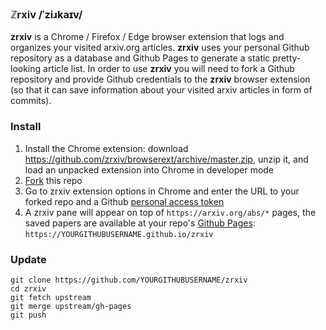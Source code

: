 ### ℤrxiv /ˈziɹkaɪv/
**zrxiv** is a Chrome / Firefox / Edge browser extension that logs and organizes your visited arxiv.org articles. **zrxiv** uses your personal Github repository as a database and Github Pages to generate a static pretty-looking article list. In order to use **zrxiv** you will need to fork a Github repository and provide Github credentials to the **zrxiv** browser extension (so that it can save information about your visited arxiv articles in form of commits).

### Install
1. Install the Chrome extension: download https://github.com/zrxiv/browserext/archive/master.zip, unzip it, and load an unpacked extension into Chrome in developer mode
2. [Fork](https://github.com/zrxiv/zrxiv/fork) this repo
3. Go to zrxiv extension options in Chrome and enter the URL to your forked repo and a Github [personal access token](https://github.com/settings/tokens)
4. A zrxiv pane will appear on top of `https://arxiv.org/abs/*` pages, the saved papers are available at your repo's [Github Pages](../../settings/pages/status): `https://YOURGITHUBUSERNAME.github.io/zrxiv`

### Update
```shell
git clone https://github.com/YOURGITHUBUSERNAME/zrxiv
cd zrxiv
git fetch upstream
git merge upstream/gh-pages
git push
```

